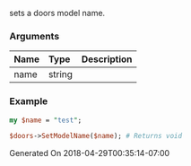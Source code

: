 sets a doors model name.
### Arguments
**Name**|**Type**|**Description**
:---|:---|:---
name|string|

### Example

```perl
my $name = "test";

$doors->SetModelName($name); # Returns void
```


Generated On 2018-04-29T00:35:14-07:00
